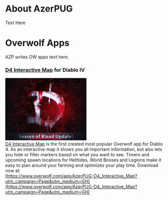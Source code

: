 # About AzerPUG
Text Here

# Overwolf Apps
AZP writes OW apps text here.

### [D4 Interactive Map](https://www.overwolf.com/app/AzerPUG-D4_Interactive_Map?utm_campaign=Page&utm_medium=TW) for Diablo IV
[![](https://github.com/AzerPUG/AZP-Files/blob/main/OWStorePanels/D4IM.png?raw=true "")](https://www.overwolf.com/app/AzerPUG-D4_Interactive_Map?utm_campaign=Page&utm_medium=TW "")  
[D4 Interactive Map](https://www.overwolf.com/app/AzerPUG-D4_Interactive_Map?utm_campaign=Page&utm_medium=TW) is the first created most popular Overwolf app for Diablo 4. As an interactive map it shows you all important information, but also lets you hide or filter markers based on what you want to see. Timers and upcoming spawn locations for Helltides, World Bosses and Legions make it easy to plan around your farming and optimizes your play time.
Download now at:  
[https://www.overwolf.com/app/AzerPUG-D4_Interactive_Map?utm_campaign=Page&utm_medium=GH](https://www.overwolf.com/app/AzerPUG-D4_Interactive_Map?utm_campaign=Page&utm_medium=GH)
